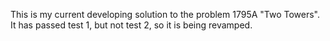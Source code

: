 This is my current developing solution to the problem 1795A "Two Towers". It has passed test 1, but not test 2, so it is being revamped.